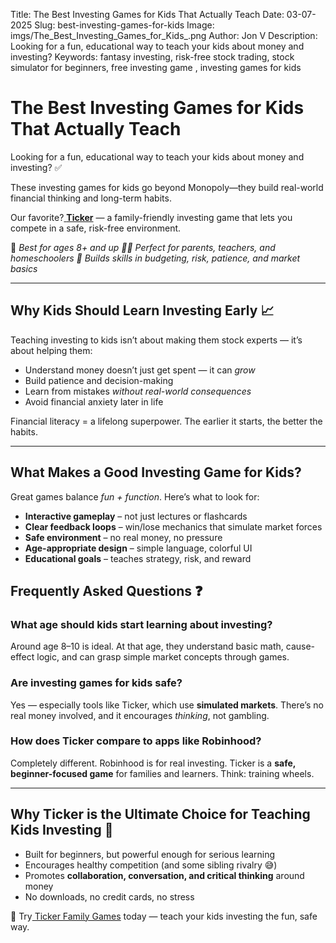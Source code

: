 Title: The Best Investing Games for Kids That Actually Teach
Date: 03-07-2025
Slug: best-investing-games-for-kids
Image: imgs/The_Best_Investing_Games_for_Kids_.png
Author: Jon V
Description: Looking for a fun, educational way to teach your kids about money and investing?
Keywords: fantasy investing, risk-free stock trading, stock simulator for beginners, free investing game , investing games for kids

# **The Best Investing Games for Kids That Actually Teach**

Looking for a fun, educational way to teach your kids about money and investing? ✅

These investing games for kids go beyond Monopoly—they build real-world financial thinking and long-term habits.

Our favorite?[ **Ticker**](https://heyticker.com "‌") — a family-friendly investing game that lets you compete in a safe, risk-free environment.



🎯 _Best for ages 8+ and up_
_👩‍🏫 Perfect for parents, teachers, and homeschoolers_
_🧩 Builds skills in budgeting, risk, patience, and market basics_

---

## **Why Kids Should Learn Investing Early 📈**

Teaching investing to kids isn’t about making them stock experts — it’s about helping them:

- Understand money doesn’t just get spent — it can _grow_
- Build patience and decision-making
- Learn from mistakes _without real-world consequences_
- Avoid financial anxiety later in life

Financial literacy = a lifelong superpower. The earlier it starts, the better the habits.

---

## **What Makes a Good Investing Game for Kids?**

Great games balance _fun + function_. Here’s what to look for:

- **Interactive gameplay** – not just lectures or flashcards
- **Clear feedback loops** – win/lose mechanics that simulate market forces
- **Safe environment** – no real money, no pressure
- **Age-appropriate design** – simple language, colorful UI
- **Educational goals** – teaches strategy, risk, and reward

## **Frequently Asked Questions ❓**

### **What age should kids start learning about investing?**

Around age 8–10 is ideal. At that age, they understand basic math, cause-effect logic, and can grasp simple market concepts through games.

### **Are investing games for kids safe?**

Yes — especially tools like Ticker, which use **simulated markets**. There’s no real money involved, and it encourages _thinking_, not gambling.

### **How does Ticker compare to apps like Robinhood?**

Completely different. Robinhood is for real investing. Ticker is a **safe, beginner-focused game** for families and learners. Think: training wheels.

---

## **Why Ticker is the Ultimate Choice for Teaching Kids Investing 🌟**

- Built for beginners, but powerful enough for serious learning
- Encourages healthy competition (and some sibling rivalry 😅)
- Promotes **collaboration, conversation, and critical thinking** around money
- No downloads, no credit cards, no stress

🎉 Try[ Ticker Family Games](https://heyticker.com "‌") today — teach your kids investing the fun, safe way.
